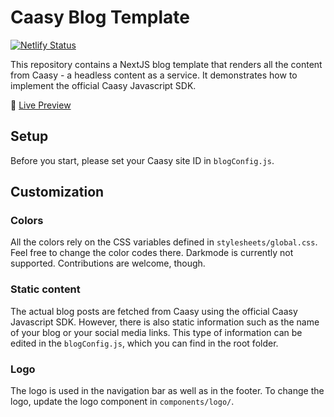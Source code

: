 # Caasy Blog Template

[![Netlify Status](https://api.netlify.com/api/v1/badges/66dc26e9-9676-4b22-adf3-04d7e78c30cd/deploy-status)](https://app.netlify.com/sites/upbeat-murdock-8a397d/deploys)

This repository contains a NextJS blog template that renders all the content from Caasy - a headless content as a service. It demonstrates how to implement the official Caasy Javascript SDK.

🚀 [Live Preview](https://upbeat-murdock-8a397d.netlify.app/)

## Setup

Before you start, please set your Caasy site ID in `blogConfig.js`.

## Customization

### Colors

All the colors rely on the CSS variables defined in `stylesheets/global.css`. Feel free to change the color codes there. Darkmode is currently not supported. Contributions are welcome, though.

### Static content

The actual blog posts are fetched from Caasy using the official Caasy Javascript SDK. However, there is also static information such as the name of your blog or your social media links. This type of information can be edited in the `blogConfig.js`, which you can find in the root folder.

### Logo

The logo is used in the navigation bar as well as in the footer. To change the logo, update the logo component in `components/logo/`.